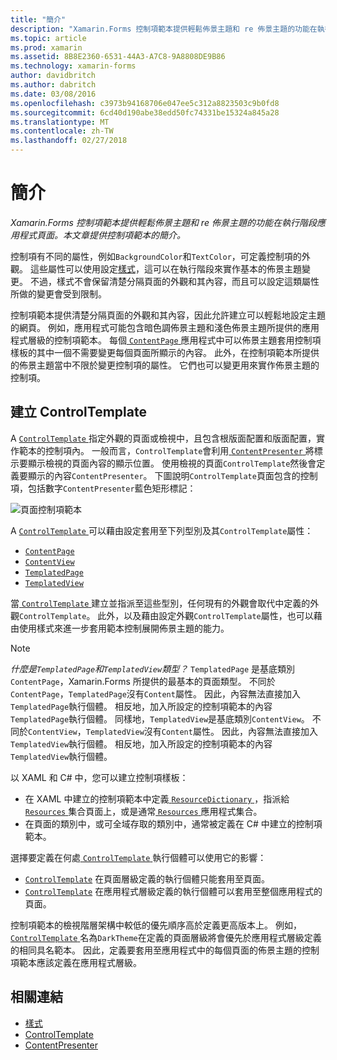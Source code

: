 ```yaml
---
title: "簡介"
description: "Xamarin.Forms 控制項範本提供輕鬆佈景主題和 re 佈景主題的功能在執行階段應用程式頁面。 本文章提供控制項範本的簡介。"
ms.topic: article
ms.prod: xamarin
ms.assetid: 8B8E2360-6531-44A3-A7C8-9A8808DE9B86
ms.technology: xamarin-forms
author: davidbritch
ms.author: dabritch
ms.date: 03/08/2016
ms.openlocfilehash: c3973b94168706e047ee5c312a8823503c9b0fd8
ms.sourcegitcommit: 6cd40d190abe38edd50fc74331be15324a845a28
ms.translationtype: MT
ms.contentlocale: zh-TW
ms.lasthandoff: 02/27/2018
---
```

# <a name="introduction"></a>簡介

_Xamarin.Forms 控制項範本提供輕鬆佈景主題和 re 佈景主題的功能在執行階段應用程式頁面。本文章提供控制項範本的簡介。_

控制項有不同的屬性，例如`BackgroundColor`和`TextColor`，可定義控制項的外觀。 這些屬性可以使用設定[樣式](~/xamarin-forms/user-interface/styles/index.md)，這可以在執行階段來實作基本的佈景主題變更。 不過，樣式不會保留清楚分隔頁面的外觀和其內容，而且可以設定這類屬性所做的變更會受到限制。

控制項範本提供清楚分隔頁面的外觀和其內容，因此允許建立可以輕鬆地設定主題的網頁。 例如，應用程式可能包含暗色調佈景主題和淺色佈景主題所提供的應用程式層級的控制項範本。 每個[ `ContentPage` ](https://developer.xamarin.com/api/type/Xamarin.Forms.ContentPage/)應用程式中可以佈景主題套用控制項樣板的其中一個不需要變更每個頁面所顯示的內容。 此外，在控制項範本所提供的佈景主題當中不限於變更控制項的屬性。 它們也可以變更用來實作佈景主題的控制項。

## <a name="creating-a-controltemplate"></a>建立 ControlTemplate

A [ `ControlTemplate` ](https://developer.xamarin.com/api/type/Xamarin.Forms.ControlTemplate/)指定外觀的頁面或檢視中，且包含根版面配置和版面配置，實作範本的控制項內。 一般而言，`ControlTemplate`會利用[ `ContentPresenter` ](https://developer.xamarin.com/api/type/Xamarin.Forms.ContentPresenter/)將標示要顯示檢視的頁面內容的顯示位置。 使用檢視的頁面`ControlTemplate`然後會定義要顯示的內容`ContentPresenter`。 下圖說明`ControlTemplate`頁面包含的控制項，包括數字`ContentPresenter`藍色矩形標記：

![](introduction-images/control-template.png "頁面控制項範本")

A [ `ControlTemplate` ](https://developer.xamarin.com/api/type/Xamarin.Forms.ControlTemplate/)可以藉由設定套用至下列型別及其`ControlTemplate`屬性：

- [`ContentPage`](https://developer.xamarin.com/api/type/Xamarin.Forms.ContentPage/)
- [`ContentView`](https://developer.xamarin.com/api/type/Xamarin.Forms.ContentView/)
- [`TemplatedPage`](https://developer.xamarin.com/api/type/Xamarin.Forms.TemplatedPage/)
- [`TemplatedView`](https://developer.xamarin.com/api/type/Xamarin.Forms.TemplatedView/)

當[ `ControlTemplate` ](https://developer.xamarin.com/api/type/Xamarin.Forms.ControlTemplate/)建立並指派至這些型別，任何現有的外觀會取代中定義的外觀`ControlTemplate`。 此外，以及藉由設定外觀`ControlTemplate`屬性，也可以藉由使用樣式來進一步套用範本控制展開佈景主題的能力。

> [!NOTE]
>  *什麼是`TemplatedPage`和`TemplatedView`類型？* `TemplatedPage` 是基底類別`ContentPage`，Xamarin.Forms 所提供的最基本的頁面類型。 不同於`ContentPage`，`TemplatedPage`沒有`Content`屬性。 因此，內容無法直接加入`TemplatedPage`執行個體。 相反地，加入所設定的控制項範本的內容`TemplatedPage`執行個體。 同樣地，`TemplatedView`是基底類別`ContentView`。 不同於`ContentView`，`TemplatedView`沒有`Content`屬性。 因此，內容無法直接加入`TemplatedView`執行個體。 相反地，加入所設定的控制項範本的內容`TemplatedView`執行個體。

以 XAML 和 C# 中，您可以建立控制項樣板：

- 在 XAML 中建立的控制項範本中定義[ `ResourceDictionary` ](https://developer.xamarin.com/api/type/Xamarin.Forms.ResourceDictionary/) ，指派給[ `Resources` ](https://developer.xamarin.com/api/property/Xamarin.Forms.VisualElement.Resources/)集合頁面上，或是通常[ `Resources` ](https://developer.xamarin.com/api/property/Xamarin.Forms.Application.Resources/)應用程式集合。
- 在頁面的類別中，或可全域存取的類別中，通常被定義在 C# 中建立的控制項範本。

選擇要定義在何處[ `ControlTemplate` ](https://developer.xamarin.com/api/type/Xamarin.Forms.ControlTemplate/)執行個體可以使用它的影響：

- [`ControlTemplate`](https://developer.xamarin.com/api/type/Xamarin.Forms.ControlTemplate/) 在頁面層級定義的執行個體只能套用至頁面。
- [`ControlTemplate`](https://developer.xamarin.com/api/type/Xamarin.Forms.ControlTemplate/) 在應用程式層級定義的執行個體可以套用至整個應用程式的頁面。

控制項範本的檢視階層架構中較低的優先順序高於定義更高版本上。 例如， [ `ControlTemplate` ](https://developer.xamarin.com/api/type/Xamarin.Forms.ControlTemplate/)名為`DarkTheme`在定義的頁面層級將會優先於應用程式層級定義的相同具名範本。 因此，定義要套用至應用程式中的每個頁面的佈景主題的控制項範本應該定義在應用程式層級。


## <a name="related-links"></a>相關連結

- [樣式](~/xamarin-forms/user-interface/styles/index.md)
- [ControlTemplate](https://developer.xamarin.com/api/type/Xamarin.Forms.ControlTemplate/)
- [ContentPresenter](https://developer.xamarin.com/api/type/Xamarin.Forms.ContentPresenter/)
